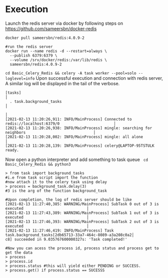 # Execution
Launch the redis server via docker by following steps on https://github.com/sameersbn/docker-redis
```
docker pull sameersbn/redis:4.0.9-2
```
```
#run the redis server
docker run --name redis -d --restart=always \
  --publish 6379:6379 \
  --volume /srv/docker/redis:/var/lib/redis \
  sameersbn/redis:4.0.9-2
```

```cd Basic_Celery_Redis && celery -A task worker --pool=solo --loglevel=info```
Upon successful execution and connection with redis server, A similar log will be displayed in the tail of the verbose.

```
[tasks]                                                                                                  │
  . task.background_tasks                                                                                │
                                                                                                         │
[2021-02-13 11:20:26,911: INFO/MainProcess] Connected to redis://localhost:6379/0                        │
[2021-02-13 11:20:26,938: INFO/MainProcess] mingle: searching for neighbors                              │
[2021-02-13 11:20:28,002: INFO/MainProcess] mingle: all alone                                            │
[2021-02-13 11:20:28,139: INFO/MainProcess] celery@LAPTOP-95TSTULK ready.
```

Now open a python interpreter and add something to task queue
``` cd Basic_Celery_Redis && python3```

```# Now execute the following
> from task import background_tasks
#i.e from task script import the function
#now attach it to the celery task using delay
> process = background_task.delay(3)
#3 is the arg of the function background_task
```

```
#Upon completion, the log of redis server should be like
[2021-02-13 11:27:40,385: WARNING/MainProcess] SubTask 0 out of 3 is executed                            │
[2021-02-13 11:27:43,389: WARNING/MainProcess] SubTask 1 out of 3 is executed                            │
[2021-02-13 11:27:46,393: WARNING/MainProcess] SubTask 2 out of 3 is executed                            │
[2021-02-13 11:27:46,419: INFO/MainProcess] Task task.background_tasks[2db65713-33a7-464c-8089-a3a208c0a2│
c8] succeeded in 9.035767600000327s: 'Task completed!'
```
```
#Now you can acess the process id, process status and process get to get the data
> process
> process.id
> process.status #this will yield either PENDING or SUCCESS.
> process.get() if process.status == SUCESSS

```
